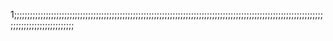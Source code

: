 1;;;;;;;;;;;;;;;;;;;;;;;;;;;;;;;;;;;;;;;;;;;;;;;;;;;;;;;;;;;;;;;;;;;;;;;;;;;;;;;;;;;;;;;;;;;;;;;;;;;;;;;;;;;;;;;;;;;;;;;;;;;;;;;;;;;;;;;;;;;;;
